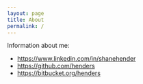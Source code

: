 ```yaml
---
layout: page
title: About
permalink: /
---
```


Information about me:

* https://www.linkedin.com/in/shanehender
* https://github.com/henders
* https://bitbucket.org/henders
